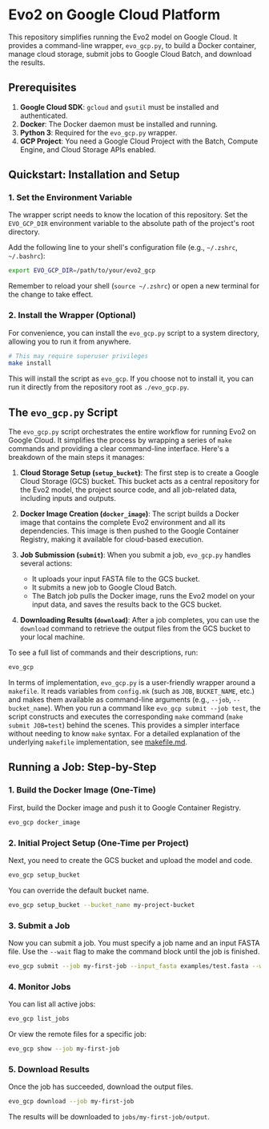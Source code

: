 # Evo2 on Google Cloud Platform

This repository simplifies running the Evo2 model on Google Cloud. It provides a command-line wrapper, `evo_gcp.py`, to build a Docker container, manage cloud storage, submit jobs to Google Cloud Batch, and download the results.

## Prerequisites

1.  **Google Cloud SDK**: `gcloud` and `gsutil` must be installed and authenticated.
2.  **Docker**: The Docker daemon must be installed and running.
3.  **Python 3**: Required for the `evo_gcp.py` wrapper.
4.  **GCP Project**: You need a Google Cloud Project with the Batch, Compute Engine, and Cloud Storage APIs enabled.

## Quickstart: Installation and Setup

### 1. Set the Environment Variable

The wrapper script needs to know the location of this repository. Set the `EVO_GCP_DIR` environment variable to the absolute path of the project's root directory.

Add the following line to your shell's configuration file (e.g., `~/.zshrc`, `~/.bashrc`):
```bash
export EVO_GCP_DIR=/path/to/your/evo2_gcp
```
Remember to reload your shell (`source ~/.zshrc`) or open a new terminal for the change to take effect.

### 2. Install the Wrapper (Optional)

For convenience, you can install the `evo_gcp.py` script to a system directory, allowing you to run it from anywhere.
```bash
# This may require superuser privileges
make install
```
This will install the script as `evo_gcp`. If you choose not to install it, you can run it directly from the repository root as `./evo_gcp.py`.

## The `evo_gcp.py` Script

The `evo_gcp.py` script orchestrates the entire workflow for running Evo2 on Google Cloud. It simplifies the process by wrapping a series of `make` commands and providing a clear command-line interface. Here's a breakdown of the main steps it manages:

1.  **Cloud Storage Setup (`setup_bucket`)**: The first step is to create a Google Cloud Storage (GCS) bucket. This bucket acts as a central repository for the Evo2 model, the project source code, and all job-related data, including inputs and outputs.

2.  **Docker Image Creation (`docker_image`)**: The script builds a Docker image that contains the complete Evo2 environment and all its dependencies. This image is then pushed to the Google Container Registry, making it available for cloud-based execution.

3.  **Job Submission (`submit`)**: When you submit a job, `evo_gcp.py` handles several actions:
    *   It uploads your input FASTA file to the GCS bucket.
    *   It submits a new job to Google Cloud Batch.
    *   The Batch job pulls the Docker image, runs the Evo2 model on your input data, and saves the results back to the GCS bucket.

4.  **Downloading Results (`download`)**: After a job completes, you can use the `download` command to retrieve the output files from the GCS bucket to your local machine.

To see a full list of commands and their descriptions, run:
```bash
evo_gcp
```

In terms of implementation, `evo_gcp.py` is a user-friendly wrapper around a `makefile`. It reads variables from `config.mk` (such as `JOB`, `BUCKET_NAME`, etc.) and makes them available as command-line arguments (e.g., `--job`, `--bucket_name`). When you run a command like `evo_gcp submit --job test`, the script constructs and executes the corresponding `make` command (`make submit JOB=test`) behind the scenes. This provides a simpler interface without needing to know `make` syntax. For a detailed explanation of the underlying `makefile` implementation, see [makefile.md](./makefile.md).

## Running a Job: Step-by-Step

### 1. Build the Docker Image (One-Time)

First, build the Docker image and push it to Google Container Registry.
```bash
evo_gcp docker_image
```

### 2. Initial Project Setup (One-Time per Project)

Next, you need to create the GCS bucket and upload the model and code. 
```bash
evo_gcp setup_bucket
```

You can override the default bucket name.
```bash
evo_gcp setup_bucket --bucket_name my-project-bucket
```

### 3. Submit a Job

Now you can submit a job. You must specify a job name and an input FASTA file. Use the `--wait` flag to make the command block until the job is finished.
```bash
evo_gcp submit --job my-first-job --input_fasta examples/test.fasta --wait
```

### 4. Monitor Jobs

You can list all active jobs:
```bash
evo_gcp list_jobs
```
Or view the remote files for a specific job:
```bash
evo_gcp show --job my-first-job
```

### 5. Download Results

Once the job has succeeded, download the output files.
```bash
evo_gcp download --job my-first-job
```
The results will be downloaded to `jobs/my-first-job/output`.
